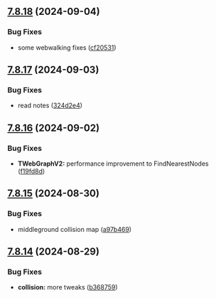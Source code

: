 ## [7.8.18](https://github.com/Torwent/SRL-T/compare/v7.8.17...v7.8.18) (2024-09-04)


### Bug Fixes

* some webwalking fixes ([cf20531](https://github.com/Torwent/SRL-T/commit/cf20531c0623308505b103dfa2a97803f85f776f))



## [7.8.17](https://github.com/Torwent/SRL-T/compare/v7.8.16...v7.8.17) (2024-09-03)


### Bug Fixes

* read notes ([324d2e4](https://github.com/Torwent/SRL-T/commit/324d2e4e8cea4ae845c11148924c7778ed93152e))



## [7.8.16](https://github.com/Torwent/SRL-T/compare/v7.8.15...v7.8.16) (2024-09-02)


### Bug Fixes

* **TWebGraphV2:** performance improvement to FindNearestNodes ([f19fd8d](https://github.com/Torwent/SRL-T/commit/f19fd8d6278b28210779eb0ddc384cd82c28f208))



## [7.8.15](https://github.com/Torwent/SRL-T/compare/v7.8.14...v7.8.15) (2024-08-30)


### Bug Fixes

* middleground collision map ([a97b469](https://github.com/Torwent/SRL-T/commit/a97b469c757499e6475bbc46b15ecc4c1767e44a))



## [7.8.14](https://github.com/Torwent/SRL-T/compare/v7.8.13...v7.8.14) (2024-08-29)


### Bug Fixes

* **collision:** more tweaks ([b368759](https://github.com/Torwent/SRL-T/commit/b3687590257a318dd4ed99bdd71cba7898d0d7d0))



